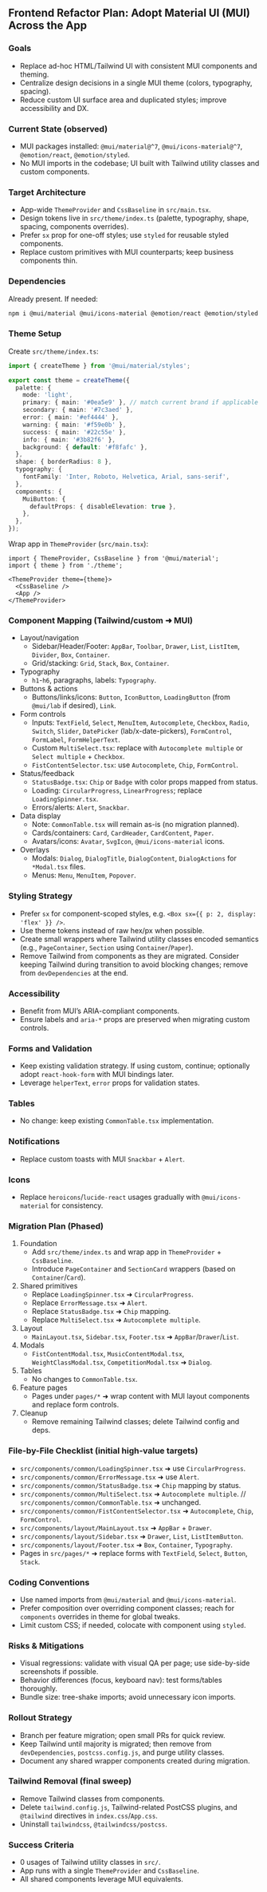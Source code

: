 ## Frontend Refactor Plan: Adopt Material UI (MUI) Across the App

### Goals
- Replace ad-hoc HTML/Tailwind UI with consistent MUI components and theming.
- Centralize design decisions in a single MUI theme (colors, typography, spacing).
- Reduce custom UI surface area and duplicated styles; improve accessibility and DX.

### Current State (observed)
- MUI packages installed: `@mui/material@^7`, `@mui/icons-material@^7`, `@emotion/react`, `@emotion/styled`.
- No MUI imports in the codebase; UI built with Tailwind utility classes and custom components.

### Target Architecture
- App-wide `ThemeProvider` and `CssBaseline` in `src/main.tsx`.
- Design tokens live in `src/theme/index.ts` (palette, typography, shape, spacing, components overrides).
- Prefer `sx` prop for one-off styles; use `styled` for reusable styled components.
- Replace custom primitives with MUI counterparts; keep business components thin.

### Dependencies
Already present. If needed:
```bash
npm i @mui/material @mui/icons-material @emotion/react @emotion/styled
```

### Theme Setup
Create `src/theme/index.ts`:
```ts
import { createTheme } from '@mui/material/styles';

export const theme = createTheme({
  palette: {
    mode: 'light',
    primary: { main: '#0ea5e9' }, // match current brand if applicable
    secondary: { main: '#7c3aed' },
    error: { main: '#ef4444' },
    warning: { main: '#f59e0b' },
    success: { main: '#22c55e' },
    info: { main: '#3b82f6' },
    background: { default: '#f8fafc' },
  },
  shape: { borderRadius: 8 },
  typography: {
    fontFamily: 'Inter, Roboto, Helvetica, Arial, sans-serif',
  },
  components: {
    MuiButton: {
      defaultProps: { disableElevation: true },
    },
  },
});
```

Wrap app in `ThemeProvider` (`src/main.tsx`):
```tsx
import { ThemeProvider, CssBaseline } from '@mui/material';
import { theme } from './theme';

<ThemeProvider theme={theme}>
  <CssBaseline />
  <App />
</ThemeProvider>
```

### Component Mapping (Tailwind/custom ➜ MUI)
- Layout/navigation
  - Sidebar/Header/Footer: `AppBar`, `Toolbar`, `Drawer`, `List`, `ListItem`, `Divider`, `Box`, `Container`.
  - Grid/stacking: `Grid`, `Stack`, `Box`, `Container`.
- Typography
  - `h1`-`h6`, paragraphs, labels: `Typography`.
- Buttons & actions
  - Buttons/links/icons: `Button`, `IconButton`, `LoadingButton` (from `@mui/lab` if desired), `Link`.
- Form controls
  - Inputs: `TextField`, `Select`, `MenuItem`, `Autocomplete`, `Checkbox`, `Radio`, `Switch`, `Slider`, `DatePicker` (lab/x-date-pickers), `FormControl`, `FormLabel`, `FormHelperText`.
  - Custom `MultiSelect.tsx`: replace with `Autocomplete multiple` or `Select multiple` + `Checkbox`.
  - `FistContentSelector.tsx`: use `Autocomplete`, `Chip`, `FormControl`.
- Status/feedback
  - `StatusBadge.tsx`: `Chip` or `Badge` with color props mapped from status.
  - Loading: `CircularProgress`, `LinearProgress`; replace `LoadingSpinner.tsx`.
  - Errors/alerts: `Alert`, `Snackbar`.
- Data display
  - Note: `CommonTable.tsx` will remain as-is (no migration planned).
  - Cards/containers: `Card`, `CardHeader`, `CardContent`, `Paper`.
  - Avatars/icons: `Avatar`, `SvgIcon`, `@mui/icons-material` icons.
- Overlays
  - Modals: `Dialog`, `DialogTitle`, `DialogContent`, `DialogActions` for `*Modal.tsx` files.
  - Menus: `Menu`, `MenuItem`, `Popover`.

### Styling Strategy
- Prefer `sx` for component-scoped styles, e.g. `<Box sx={{ p: 2, display: 'flex' }} />`.
- Use theme tokens instead of raw hex/px when possible.
- Create small wrappers where Tailwind utility classes encoded semantics (e.g., `PageContainer`, `Section` using `Container`/`Paper`).
- Remove Tailwind from components as they are migrated. Consider keeping Tailwind during transition to avoid blocking changes; remove from `devDependencies` at the end.

### Accessibility
- Benefit from MUI’s ARIA-compliant components.
- Ensure labels and `aria-*` props are preserved when migrating custom controls.

### Forms and Validation
- Keep existing validation strategy. If using custom, continue; optionally adopt `react-hook-form` with MUI bindings later.
- Leverage `helperText`, `error` props for validation states.

### Tables
- No change: keep existing `CommonTable.tsx` implementation.

### Notifications
- Replace custom toasts with MUI `Snackbar` + `Alert`.

### Icons
- Replace `heroicons`/`lucide-react` usages gradually with `@mui/icons-material` for consistency.

### Migration Plan (Phased)
1) Foundation
   - Add `src/theme/index.ts` and wrap app in `ThemeProvider` + `CssBaseline`.
   - Introduce `PageContainer` and `SectionCard` wrappers (based on `Container`/`Card`).
2) Shared primitives
   - Replace `LoadingSpinner.tsx` ➜ `CircularProgress`.
   - Replace `ErrorMessage.tsx` ➜ `Alert`.
   - Replace `StatusBadge.tsx` ➜ `Chip` mapping.
   - Replace `MultiSelect.tsx` ➜ `Autocomplete multiple`.
3) Layout
   - `MainLayout.tsx`, `Sidebar.tsx`, `Footer.tsx` ➜ `AppBar`/`Drawer`/`List`.
4) Modals
   - `FistContentModal.tsx`, `MusicContentModal.tsx`, `WeightClassModal.tsx`, `CompetitionModal.tsx` ➜ `Dialog`.
5) Tables
   - No changes to `CommonTable.tsx`.
6) Feature pages
   - Pages under `pages/*` ➜ wrap content with MUI layout components and replace form controls.
7) Cleanup
   - Remove remaining Tailwind classes; delete Tailwind config and deps.

### File-by-File Checklist (initial high-value targets)
- `src/components/common/LoadingSpinner.tsx` ➜ use `CircularProgress`.
- `src/components/common/ErrorMessage.tsx` ➜ use `Alert`.
- `src/components/common/StatusBadge.tsx` ➜ `Chip` mapping by status.
- `src/components/common/MultiSelect.tsx` ➜ `Autocomplete multiple`.
// `src/components/common/CommonTable.tsx` ➜ unchanged.
- `src/components/common/FistContentSelector.tsx` ➜ `Autocomplete`, `Chip`, `FormControl`.
- `src/components/layout/MainLayout.tsx` ➜ `AppBar` + `Drawer`.
- `src/components/layout/Sidebar.tsx` ➜ `Drawer`, `List`, `ListItemButton`.
- `src/components/layout/Footer.tsx` ➜ `Box`, `Container`, `Typography`.
- Pages in `src/pages/*` ➜ replace forms with `TextField`, `Select`, `Button`, `Stack`.

### Coding Conventions
- Use named imports from `@mui/material` and `@mui/icons-material`.
- Prefer composition over overriding component classes; reach for `components` overrides in theme for global tweaks.
- Limit custom CSS; if needed, colocate with component using `styled`.

### Risks & Mitigations
- Visual regressions: validate with visual QA per page; use side-by-side screenshots if possible.
- Behavior differences (focus, keyboard nav): test forms/tables thoroughly.
- Bundle size: tree-shake imports; avoid unnecessary icon imports.

### Rollout Strategy
- Branch per feature migration; open small PRs for quick review.
- Keep Tailwind until majority is migrated; then remove from `devDependencies`, `postcss.config.js`, and purge utility classes.
- Document any shared wrapper components created during migration.

### Tailwind Removal (final sweep)
- Remove Tailwind classes from components.
- Delete `tailwind.config.js`, Tailwind-related PostCSS plugins, and `@tailwind` directives in `index.css`/`App.css`.
- Uninstall `tailwindcss`, `@tailwindcss/postcss`.

### Success Criteria
- 0 usages of Tailwind utility classes in `src/`.
- App runs with a single `ThemeProvider` and `CssBaseline`.
- All shared components leverage MUI equivalents.


